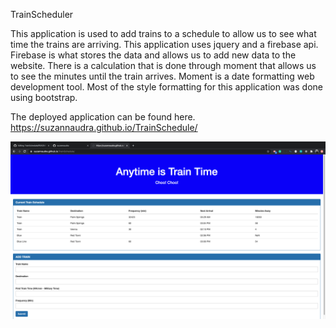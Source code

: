 TrainScheduler
 
This application is used to add trains to a schedule to allow us to see what time the trains are arriving. This application uses jquery and a firebase api.  Firebase is what stores the data and allows us to add new data to the website.    There is a calculation that is done through moment that allows us to see the minutes until the train arrives. Moment is a date formatting web development tool. Most of the style formatting for this application was done using bootstrap. 

The deployed application can be found here. 
https://suzannaudra.github.io/TrainSchedule/

![TrainScheduler](TrainScheduler.png)
